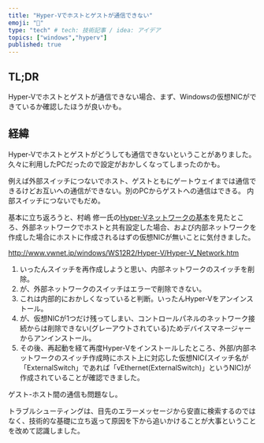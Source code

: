 ```yaml
---
title: "Hyper-Vでホストとゲストが通信できない"
emoji: "💭"
type: "tech" # tech: 技術記事 / idea: アイデア
topics: ["windows","hyperv"]
published: true
---
```

TL;DR
-----

Hyper-Vでホストとゲストが通信できない場合、まず、Windowsの仮想NICができているか確認したほうが良いかも。

経緯
----

Hyper-Vでホストとゲストがどうしても通信できないということがありました。久々に利用したPCだったので設定がおかしくなってしまったのかも。

例えば外部スイッチにつないでホスト、ゲストともにゲートウェイまでは通信できるけどお互いへの通信ができない。別のPCからゲストへの通信はできる。
内部スイッチにつないでもだめ。

基本に立ち返ろうと、村嶋 修一氏の[Hyper-Vネットワークの基本](http://www.vwnet.jp/windows/WS12R2/Hyper-V/Hyper-V_Network.htm)を見たところ、外部ネットワークでホストと共有設定した場合、および内部ネットワークを作成した場合にホストに作成されるはずの仮想NICが無いことに気付きました。

http://www.vwnet.jp/windows/WS12R2/Hyper-V/Hyper-V_Network.htm

1. いったんスイッチを再作成しようと思い、内部ネットワークのスイッチを削除。
1. が、外部ネットワークのスイッチはエラーで削除できない。
1. これは内部的におかしくなっていると判断。いったんHyper-Vをアンインストール。
1. が、仮想NICが1つだけ残ってしまい、コントロールパネルのネットワーク接続からは削除できない(グレーアウトされている)ためデバイスマネージャーからアンインストール。
1. その後、再起動を経て再度Hyper-Vをインストールしたところ、外部/内部ネットワークのスイッチ作成時にホスト上に対応した仮想NIC(スイッチ名が「ExternalSwitch」であれば「vEthernet(ExternalSwitch)」というNIC)が作成されていることが確認できました。

ゲスト-ホスト間の通信も問題なし。

トラブルシューティングは、目先のエラーメッセージから安直に検索するのではなく、技術的な基礎に立ち返って原因を下から追いかけることが大事ということを改めて認識しました。
